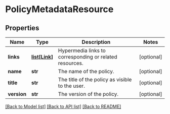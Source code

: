 # PolicyMetadataResource

## Properties
Name | Type | Description | Notes
------------ | ------------- | ------------- | -------------
**links** | [**list[Link]**](Link.md) | Hypermedia links to corresponding or related resources. | [optional] 
**name** | **str** | The name of the policy. | [optional] 
**title** | **str** | The title of the policy as visible to the user. | [optional] 
**version** | **str** | The version of the policy. | [optional] 

[[Back to Model list]](../README.md#documentation-for-models) [[Back to API list]](../README.md#documentation-for-api-endpoints) [[Back to README]](../README.md)

